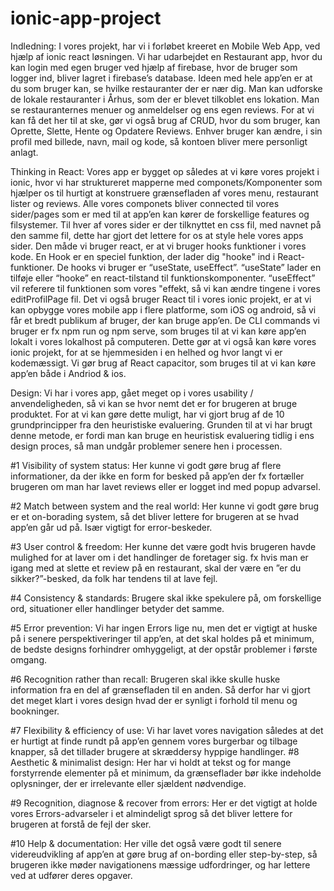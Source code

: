 # ionic-app-project
Indledning:
I vores projekt, har vi i forløbet kreeret en Mobile Web App, ved hjælp af ionic react løsningen. Vi har udarbejdet en Restaurant app, hvor du kan login med egen bruger ved hjælp af firebase, hvor de bruger som logger ind, bliver lagret i firebase’s database. Ideen med hele app’en er at du som bruger kan, se hvilke restauranter der er nær dig. Man kan udforske de lokale restauranter i Århus, som der er blevet tilkoblet ens lokation. Man se restauranternes menuer og anmeldelser og ens egen reviews. For at vi kan få det her til at ske, gør vi også brug af CRUD, hvor du som bruger, kan Oprette, Slette, Hente og Opdatere Reviews. Enhver bruger kan ændre, i sin profil med billede, navn, mail og kode, så kontoen bliver mere personligt anlagt.

Thinking in React:
Vores app er bygget op således at vi køre vores projekt i ionic, hvor vi har struktureret mapperne med componets/Komponenter som hjælper os til hurtigt at konstruere grænsefladen af vores menu, restaurant lister og reviews. Alle vores componets bliver connected til vores sider/pages som er med til at app’en kan kører de forskellige features og filsystemer. Til hver af vores sider er der tilknyttet en css fil, med navnet på den samme fil, dette har gjort det lettere for os at style hele vores apps sider. Den måde vi bruger react, er at vi bruger hooks funktioner i vores kode.
En Hook er en speciel funktion, der lader dig "hooke" ind i React-funktioner. De hooks vi bruger er “useState, useEffect”. “useState” lader en tilføje eller “hooke” en react-tilstand til funktionskomponenter. “useEffect” vil referere til funktionen som vores "effekt, så vi kan ændre tingene i vores editProfilPage fil. Det vi også bruger React til i vores ionic projekt, er at vi kan opbygge vores mobile app i flere platforme, som iOS og android, så vi får et bredt publikum af bruger, der kan bruge app’en. 
De CLI commands vi bruger er fx npm run og npm serve, som bruges til at vi kan køre app’en lokalt i vores lokalhost på computeren. Dette gør at vi også kan køre vores ionic projekt, for at se hjemmesiden i en helhed og hvor langt vi er kodemæssigt. Vi gør brug af React capacitor, som bruges til at vi kan køre app’en både i Andriod & ios.


Design:
Vi har i vores app, gået meget op i vores usability / anvendeligheden, så vi kan se hvor nemt det er for brugeren at bruge produktet. For at vi kan gøre dette muligt, har vi gjort brug af de 10 grundprincipper fra den heuristiske evaluering. Grunden til at vi har brugt denne metode, er fordi man kan bruge en heuristisk evaluering tidlig i ens design proces, så man undgår problemer senere hen i processen.

#1 Visibility of system status:
Her kunne vi godt gøre brug af flere informationer, da der ikke en form for besked på app’en der fx fortæller brugeren om man har lavet reviews eller er logget ind med popup advarsel. 

#2 Match between system and the real world:
Her kunne vi godt gøre brug er et on-borading system, så det bliver lettere for brugeren at se hvad app’en går ud på. Især vigtigt for error-beskeder. 

#3 User control & freedom:
Her kunne det være godt hvis brugeren havde mulighed for at laver om i det handlinger de foretager sig. fx hvis man er igang med at slette et review på en restaurant, skal der være en ”er du sikker?”-besked, da folk har tendens til at lave fejl.

#4 Consistency & standards: 
Brugere skal ikke spekulere på, om forskellige ord, situationer eller handlinger betyder det samme. 

#5 Error prevention: 
Vi har ingen Errors lige nu, men det er vigtigt at huske på i senere perspektiveringer til app’en, at det skal holdes på et minimum, de bedste designs forhindrer omhyggeligt, at der opstår problemer i første omgang.

#6 Recognition rather than recall:
Brugeren skal ikke skulle huske information fra en del af grænsefladen til en anden. Så derfor har vi gjort det meget klart i vores design hvad der er synligt i forhold til menu og bookninger.

#7 Flexibility & efficiency of use:
Vi har lavet vores navigation således at det er hurtigt at finde rundt på app’en gennem vores burgerbar og tilbage knapper, så det tillader brugere at skræddersy hyppige handlinger. 
#8 Aesthetic & minimalist design:
Her har vi holdt at tekst og for mange forstyrrende elementer på et minimum, da grænseflader bør ikke indeholde oplysninger, der er irrelevante eller sjældent nødvendige.

#9 Recognition, diagnose & recover from errors:
Her er det vigtigt at holde vores Errors-advarseler i et almindeligt sprog så det bliver lettere for brugeren at forstå de fejl der sker. 

#10 Help & documentation:
Her ville det også være godt til senere videreudvikling af app’en at gøre brug af on-bording eller step-by-step, så brugeren ikke møder navigationens mæssige udfordringer, og har lettere ved at udfører deres opgaver.


